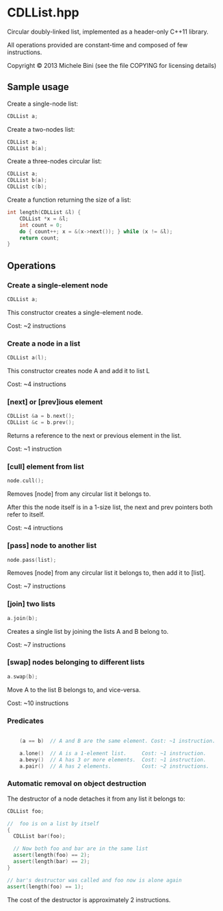 CDLList.hpp
===========

Circular doubly-linked list, implemented as a header-only C++11 library.

All operations provided are constant-time and composed of few instructions.

Copyright © 2013 Michele Bini (see the file COPYING for licensing details)

Sample usage
------------

Create a single-node list:

````C++
CDLList a;
````

Create a two-nodes list:

````C++
CDLList a;
CDLList b(a);
````

Create a three-nodes circular list:

````C++
CDLList a;
CDLList b(a);
CDLList c(b);
````

Create a function returning the size of a list:

````C++
int length(CDLList &l) {
    CDLList *x = &l;
    int count = 0;
    do { count++; x = &(x->next()); } while (x != &l);
    return count;
}
````

Operations
----------

### Create a single-element node

````C++
CDLList a;
````

This constructor creates a single-element node.

Cost: ~2 instructions

### Create a node in a list

````C++
CDLList a(l);
````

This constructor creates node A and add it to list L

Cost: ~4 instructions

### [next] or [prev]ious element

````C++
CDLList &a = b.next();
CDLList &c = b.prev();
````
Returns a reference to the next or previous element in the list.

Cost: ~1 instruction

### [cull] element from list

````C++
node.cull();
````
Removes [node] from any circular list it belongs to.

After this the node itself is in a 1-size list, the next and prev pointers both refer to itself.

Cost: ~4 intructions

### [pass] node to another list

````C++
node.pass(list);
````
Removes [node] from any circular list it belongs to, then add it to [list].

Cost: ~7 instructions

### [join] two lists

````C++
a.join(b);
````
Creates a single list by joining the lists A and B belong to.

Cost: ~7 instructions

### [swap] nodes belonging to different lists

````C++
a.swap(b);
````
Move A to the list B belongs to, and vice-versa.

Cost: ~10 instructions

### Predicates

````C++

    (a == b)  // A and B are the same element. Cost: ~1 instruction.

    a.lone()  // A is a 1-element list.     Cost: ~1 instruction.
    a.bevy()  // A has 3 or more elements.  Cost: ~1 instruction.
    a.pair()  // A has 2 elements.          Cost: ~2 instructions.

````

### Automatic removal on object destruction

The destructor of a node detaches it from any list it belongs to:

````C++
CDLList foo;

//  foo is on a list by itself
{
  CDLList bar(foo);

  // Now both foo and bar are in the same list
  assert(length(foo) == 2);
  assert(length(bar) == 2);
}

// bar's destructor was called and foo now is alone again
assert(length(foo) == 1);
````

The cost of the destructor is approximately 2 instructions.
